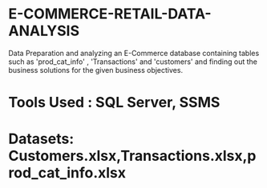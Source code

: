 # E-COMMERCE-RETAIL-DATA-ANALYSIS
Data Preparation and analyzing an E-Commerce database containing tables such as 'prod_cat_info' , 'Transactions' and 'customers' and finding out the business solutions for the given business objectives.

# Tools Used : SQL Server, SSMS

# Datasets: Customers.xlsx,Transactions.xlsx,prod_cat_info.xlsx

